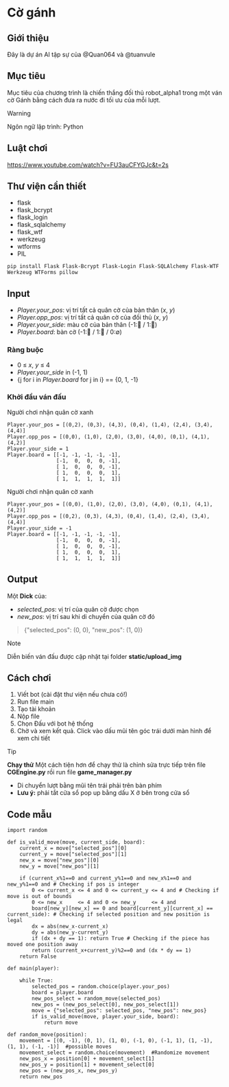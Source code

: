 # Cờ gánh
## Giới thiệu
Đây là dự án AI tập sự của @Quan064 và @tuanvule
## Mục tiêu
Mục tiêu của chương trình là chiến thắng đối thủ robot_alpha1 trong một ván cờ Gánh bằng cách đưa ra nước đi tối ưu của mỗi lượt.
> [!WARNING]
> Ngôn ngữ lập trình: Python
## Luật chơi
https://www.youtube.com/watch?v=FU3auCFYGJc&t=2s
## Thư viện cần thiết
- flask
- flask_bcrypt
- flask_login
- flask_sqlalchemy
- flask_wtf
- werkzeug
- wtforms
- PIL
```
pip install Flask Flask-Bcrypt Flask-Login Flask-SQLAlchemy Flask-WTF Werkzeug WTForms pillow
```
## Input
- *Player.your_pos*: vị trí tất cả quân cờ của bản thân (*x*, *y*)
- *Player.opp_pos*: vị trí tất cả quân cờ của đối thủ (*x*, *y*)
- *Player.your_side*: màu cờ của bản thân (-1:🔴 / 1:🔵)
- *Player.board*: bàn cờ (-1:🔴 / 1:🔵 / 0:∅)
### Ràng buộc
- 0 ≤ *x*, *y* ≤ 4
- *Player.your_side* in (-1, 1)
- {j for i in *Player.board* for j in i} == {0, 1, -1}
### Khởi đầu ván đấu
Người chơi nhận quân cờ xanh
```
Player.your_pos = [(0,2), (0,3), (4,3), (0,4), (1,4), (2,4), (3,4), (4,4)]
Player.opp_pos = [(0,0), (1,0), (2,0), (3,0), (4,0), (0,1), (4,1), (4,2)]
Player.your_side = 1
Player.board = [[-1, -1, -1, -1, -1],
                [-1,  0,  0,  0, -1],
                [ 1,  0,  0,  0, -1],
                [ 1,  0,  0,  0,  1],
                [ 1,  1,  1,  1,  1]]
```
Người chơi nhận quân cờ xanh
```
Player.your_pos = [(0,0), (1,0), (2,0), (3,0), (4,0), (0,1), (4,1), (4,2)]
Player.opp_pos = [(0,2), (0,3), (4,3), (0,4), (1,4), (2,4), (3,4), (4,4)]
Player.your_side = -1
Player.board = [[-1, -1, -1, -1, -1],
                [-1,  0,  0,  0, -1],
                [ 1,  0,  0,  0, -1],
                [ 1,  0,  0,  0,  1],
                [ 1,  1,  1,  1,  1]]
```
## Output
Một **Dick** của:
- *selected_pos*: vị trí của quân cờ được chọn
- *new_pos*: vị trí sau khi di chuyển của quân cờ đó
> {"selected_pos": (0, 0), "new_pos": (1, 0)}

> [!NOTE]
> Diễn biến ván đấu được cập nhật tại folder **static/upload_img**
## Cách chơi
1. Viết bot (cài đặt thư viện nếu chưa có!)
2. Run file main
3. Tạo tài khoản
4. Nộp file
5. Chọn Đấu với bot hệ thống
6. Chờ và xem kết quả. Click vào dấu mũi tên góc trái dưới màn hình để xem chi tiết
> [!TIP]
> **Chạy thử**
> Một cách tiện hơn để chạy thử là chỉnh sửa trực tiếp trên file **CGEngine.py** rồi run file **game_manager.py**
> - Di chuyển lượt bằng mũi tên trái phải trên bàn phím
> - **Lưu ý:** phải tắt cửa sổ pop up bằng dấu X ở bên trong cửa sổ
## Code mẫu
```
import random

def is_valid_move(move, current_side, board):
    current_x = move["selected_pos"][0]
    current_y = move["selected_pos"][1]
    new_x = move["new_pos"][0]
    new_y = move["new_pos"][1]

    if (current_x%1==0 and current_y%1==0 and new_x%1==0 and new_y%1==0 and # Checking if pos is integer
        0 <= current_x <= 4 and 0 <= current_y <= 4 and # Checking if move is out of bounds
        0 <= new_x     <= 4 and 0 <= new_y     <= 4 and
        board[new_y][new_x] == 0 and board[current_y][current_x] == current_side): # Checking if selected position and new position is legal
        dx = abs(new_x-current_x)
        dy = abs(new_y-current_y)
        if (dx + dy == 1): return True # Checking if the piece has moved one position away
        return (current_x+current_y)%2==0 and (dx * dy == 1)
    return False

def main(player):

    while True:
        selected_pos = random.choice(player.your_pos)
        board = player.board
        new_pos_select = random_move(selected_pos)
        new_pos = (new_pos_select[0], new_pos_select[1])
        move = {"selected_pos": selected_pos, "new_pos": new_pos}
        if is_valid_move(move, player.your_side, board):
            return move

def random_move(position):
    movement = [(0, -1), (0, 1), (1, 0), (-1, 0), (-1, 1), (1, -1), (1, 1), (-1, -1)]  #possible moves
    movement_select = random.choice(movement)  #Randomize movement
    new_pos_x = position[0] + movement_select[1]
    new_pos_y = position[1] + movement_select[0]
    new_pos = (new_pos_x, new_pos_y)
    return new_pos
```
